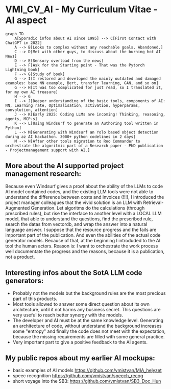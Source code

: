 # VMI_CV_AI - My Curriculum Vitae - AI aspect

```mermaid
graph TD
    A[Sporadic infos about AI since 1995] --> C[First Contact with ChatGPT in 2022]
    A --> B[Looks to complex without any reachable goals. Abandoned.]
    C --> D[Met with other guys, to discuss about the burning hot AI News]
    D --> E[Sensory overload from the news]
    E --> F[Ask for the Starting point - That was the Pytorch Lightning book]
    F --> G[Study of book]
    G --> I[I restored and developed the mainly outdated and damaged examples: base NN example, Bert, transfer learning, GAN, and so on]
    G --> H[It was too complicated for just read, so I translated it, for my own AI treasure]
    H --> G
    I --> J[Deeper understanding of the basic tools, components of AI: NN, Learning rate, Optimalisation, activation, hyperparams, convolution, attention]
    J --> K[Early 2025: Coding LLMs are incoming! Thinking, reasoning, agents, MCP-s]
    K --> L[Using Windsurf to generate an Authoring tool written in Python]
    L --> M[Generating with Windsurf an Yolo based object detection during az AI hackathon. 3000+ python codelines in 2 days]
    M --> N[After other tools migration to Roo Commander to orchestrate the algoritmic part of a Research paper - PhD publication - Projectmanagement support with AI.]    
```

## More about the AI supported project management research:
Because even Windsurf gives a proof about the ability of the LLMs to code AI model contained codes, and the existing LLM tools were not able to understand the difference between costs and invoices (!!!), I introduced the project manager colleagues that the vivid solution is an LLM with Retrieval-Augmented Generation. Let algoritms do the calculations (through prescribed rules), but rise the interface to another level with a LOCAL LLM model, that able to understand the questions, find the prescribed rule, search the datas from vectordb, and wrap the answer into a natural language answer. I suppose that the resource progress and the fails are important part of the publication. And even the abilities of the actual code generator models. Because of that, at the beginning I introduded to the AI tool the human actors. Reason is: I want to  orchestrate the work process well documentate the progress and the reasons, because it is a publication, not a product.

## Interesting infos about the SotA LLM code generators:
- Probably not the models but the background rules are the most precious part of this products.
- Most tools allowed to answer some direct question about its own architecture, until it not harms any business secret. This questions are very useful to reach better synergy with the models.
- The developer and AI must be at the same knowledge level. Generating an architecture of code, without understand the background increases some "entropy" and finally the code does not meet with the expectation, because the missing requirements are filled with some general practice.
- Very important part to give a positive feedback to the AI agents.

## My public repos about my earlier AI mockups:
- basic examples of AI models https://github.com/vmistvan/MIA_helyzet 
- speec recognition https://github.com/vmistvan/speech_recog
- short voyage into the SB3: https://github.com/vmistvan/SB3_Doc_Hun
